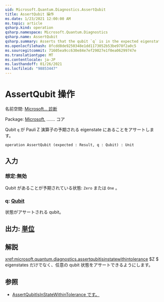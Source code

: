 ```yaml
---
uid: Microsoft.Quantum.Diagnostics.AssertQubit
title: AssertQubit 操作
ms.date: 1/23/2021 12:00:00 AM
ms.topic: article
qsharp.kind: operation
qsharp.namespace: Microsoft.Quantum.Diagnostics
qsharp.name: AssertQubit
qsharp.summary: Asserts that the qubit `q` is in the expected eigenstate of the Pauli Z operator.
ms.openlocfilehash: 8fcdd8de9250348e1dd1173052b53be978f2a0c5
ms.sourcegitcommit: 71605ea9cc630e84e7ef29027e1f0ea06299747e
ms.translationtype: MT
ms.contentlocale: ja-JP
ms.lasthandoff: 01/26/2021
ms.locfileid: "98853447"
---
```

# <a name="assertqubit-operation"></a>AssertQubit 操作

名前空間: [Microsoft... 診断](xref:Microsoft.Quantum.Diagnostics)

Package: [Microsoft.](https://nuget.org/packages/Microsoft.Quantum.QSharp.Core) ....... コア


Qubit `q` が Pauli Z 演算子の予期される eigenstate にあることをアサートします。

```qsharp
operation AssertQubit (expected : Result, q : Qubit) : Unit
```


## <a name="input"></a>入力

### <a name="expected--__invalidresult__"></a>想定:__無効 <Result>__

Qubit があることが予期されている状態: `Zero` または `One` 。


### <a name="q--qubit"></a>q: [Qubit](xref:microsoft.quantum.lang-ref.qubit)

状態がアサートされる qubit。



## <a name="output--unit"></a>出力: [単位](xref:microsoft.quantum.lang-ref.unit)



## <a name="remarks"></a>解説

<xref:microsoft.quantum.diagnostics.assertqubitisinstatewithintolerance> $Z $ eigenstates だけでなく、任意の qubit 状態をアサートできるようにします。

## <a name="see-also"></a>参照

- [AssertQubitIsInStateWithinTolerance です。](xref:Microsoft.Quantum.Diagnostics.AssertQubitIsInStateWithinTolerance)